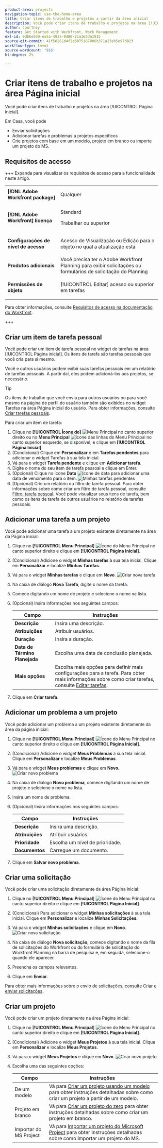 ```yaml
---
product-area: projects
navigation-topic: use-the-home-area
title: Criar itens de trabalho e projetos a partir da área inicial
description: Você pode criar itens de trabalho e projetos na área [!UICONTROL Página inicial].
author: Courtney
feature: Get Started with Workfront, Work Management
exl-id: 9db6e509-ea6a-493a-9d86-21a163da1915
source-git-commit: 41f58261d4f2e6075187886b371a23eb5e97d823
workflow-type: tm+mt
source-wordcount: '816'
ht-degree: 2%

---
```


# Criar itens de trabalho e projetos na área Página inicial

Você pode criar itens de trabalho e projetos na área [!UICONTROL Página inicial].

Em Casa, você pode

* Enviar solicitações
* Adicionar tarefas e problemas a projetos específicos
* Crie projetos com base em um modelo, projeto em branco ou importe um projeto do MS.

## Requisitos de acesso

+++ Expanda para visualizar os requisitos de acesso para a funcionalidade neste artigo. 

<table style="table-layout:auto"> 
 <col> 
 <col> 
 <tbody> 
  <tr> 
   <td role="rowheader"><strong>[!DNL Adobe Workfront package]</strong></td> 
   <td> <p>Qualquer</p> </td> 
  </tr> 
  <tr> 
   <td role="rowheader"><strong>[!DNL Adobe Workfront] licença</strong></td> 
   <td>
    <p>Standard</p> 
    <p>Trabalhar ou superior</p> </td> 
  </tr> 
    <tr> 
   <td role="rowheader"><strong>Configurações de nível de acesso</strong></td> 
   <td> <p>Acesso de Visualização ou Edição para o objeto no qual a atualização está</p> </td> 
  </tr> 
   <tr> 
   <td role="rowheader"><strong>Produtos adicionais</strong></td> 
   <td>Você precisa ter o Adobe Workfront Planning para exibir solicitações ou formulários de solicitação do Planning</td>
  </tr> 
  <tr> 
   <td role="rowheader"><strong>Permissões de objeto</strong></td> 
   <td> <p>[!UICONTROL Editar] acesso ou superior em tarefas</p> </td> 
  </tr> 
 </tbody> 
</table>

Para obter informações, consulte [Requisitos de acesso na documentação do Workfront](/help/quicksilver/administration-and-setup/add-users/access-levels-and-object-permissions/access-level-requirements-in-documentation.md).

+++

## Criar um item de tarefa pessoal

Você pode criar um item de tarefa pessoal no widget de tarefas na área [!UICONTROL Página inicial]. Os itens de tarefa são tarefas pessoais que você cria para si mesmo.

Você e outros usuários podem exibir suas tarefas pessoais em um relatório de tarefas pessoais. A partir daí, eles podem adicioná-los aos projetos, se necessário.

>[!TIP]
>
>Os itens de trabalho que você envia para outros usuários ou para você mesmo na página de perfil do usuário também são exibidos no widget Tarefas na área Página inicial do usuário. Para obter informações, consulte [Criar tarefas pessoais](/help/quicksilver/workfront-basics/updating-work-items-and-viewing-updates/create-personal-tasks.md).


Para criar um item de tarefa:

1. Clique no **[!UICONTROL Ícone do]** ![Menu Principal](assets/main-menu-icon.png) no canto superior direito ou no **Menu Principal** ![ícone das linhas do Menu Principal](assets/lines-main-menu.png) no canto superior esquerdo, se disponível, e clique em **[!UICONTROL Página Inicial]**.
1. (Condicional) Clique em **Personalizar** e em **Tarefas pendentes** para adicionar o widget Tarefas à sua tela inicial.
1. Vá para o widget **Tarefa pendente** e clique em **Adicionar tarefa**.
1. Digite o nome do seu item de tarefa pessoal e clique em Enter.
1. (Opcional) Clique no ícone **Data** ![Ícone de data](assets/date-icon.png) para adicionar uma data de vencimento para o item.
   ![Minhas tarefas pendentes](assets/my-work-to-dos.png)
1. (Opcional) Crie um relatório ou filtro de tarefa pessoal. Para obter informações sobre como criar um filtro de tarefa pessoal, consulte [Filtro: tarefa pessoal](/help/quicksilver/reports-and-dashboards/reports/custom-view-filter-grouping-samples/filter-personal-tasks.md).
Você pode visualizar seus itens de tarefa, bem como os itens de tarefa de outros usuários no relatório de tarefas pessoais.

## Adicionar uma tarefa a um projeto

Você pode adicionar uma tarefa a um projeto existente diretamente na área da Página inicial:

1. Clique no **[!UICONTROL Menu Principal]** ![Ícone do Menu Principal](assets/main-menu-icon.png) no canto superior direito e clique em **[!UICONTROL Página Inicial]**.
1. (Condicional) Adicione o widget **Minhas tarefas** à sua tela inicial. Clique em **Personalizar** e localize **Minhas Tarefas**.
1. Vá para o widget **Minhas tarefas** e clique em **Novo**.
   ![Criar nova tarefa](assets/create-new-task.png)
1. Na caixa de diálogo **Nova Tarefa**, digite o nome da tarefa.
1. Comece digitando um nome de projeto e selecione o nome na lista.
1. (Opcional) Insira informações nos seguintes campos:

   | Campo | Instruções |
   |----------|----------|
   | **Descrição** | Insira uma descrição. |
   | **Atribuições** | Atribuir usuários. |
   | **Duração** | Insira a duração. |
   | **Data de Término Planejada** | Escolha uma data de conclusão planejada. |
   | **Mais opções** | Escolha mais opções para definir mais configurações para a tarefa. Para obter mais informações sobre como criar tarefas, consulte [Editar tarefas](/help/quicksilver/manage-work/tasks/manage-tasks/edit-tasks.md). |

1. Clique em **Criar tarefa**.


## Adicionar um problema a um projeto

Você pode adicionar um problema a um projeto existente diretamente da área da página inicial:

1. Clique no **[!UICONTROL Menu Principal]** ![Ícone do Menu Principal](assets/main-menu-icon.png) no canto superior direito e clique em **[!UICONTROL Página Inicial]**.
1. (Condicional) Adicione o widget **Meus Problemas** à sua tela inicial. Clique em **Personalizar** e localize **Meus Problemas**.
1. Vá para o widget **Meus problemas** e clique em **Novo**.
   ![Criar novo problema](assets/create-new-issue.png)
1. Na caixa de diálogo **Novo problema**, comece digitando um nome de projeto e selecione o nome na lista.
1. Insira um nome de problema.
1. (Opcional) Insira informações nos seguintes campos:

   | Campo | Instruções |
   |----------|----------|
   | **Descrição** | Insira uma descrição. |
   | **Atribuições** | Atribuir usuários. |
   | **Prioridade** | Escolha um nível de prioridade. |
   | **Documentos** | Carregue um documento. |

1. Clique em **Salvar novo problema**.

## Criar uma solicitação

Você pode criar uma solicitação diretamente da área Página inicial:

1. Clique no **[!UICONTROL Menu Principal]** ![Ícone do Menu Principal](assets/main-menu-icon.png) no canto superior direito e clique em **[!UICONTROL Página Inicial]**.
1. (Condicional) Para adicionar o widget **Minhas solicitações** à sua tela inicial. Clique em **Personalizar** e localize **Minhas Solicitações**.
1. Vá para o widget **Minhas solicitações** e clique em **Novo**.
   ![Criar nova solicitação](assets/create-new-request-new.png)

1. Na caixa de diálogo **Nova solicitação**, comece digitando o nome da fila de solicitações do Workfront ou do formulário de solicitação do Workfront Planning na barra de pesquisa e, em seguida, selecione-o quando ele aparecer.
1. Preencha os campos relevantes.
1. Clique em **Enviar**.

Para obter mais informações sobre o envio de solicitações, consulte [Criar e enviar solicitações](/help/quicksilver/manage-work/requests/create-requests/create-submit-requests.md).

## Criar um projeto

Você pode criar um projeto diretamente na área Página inicial:

1. Clique no **[!UICONTROL Menu Principal]** ![Ícone do Menu Principal](assets/main-menu-icon.png) no canto superior direito e clique em **[!UICONTROL Página Inicial]**.
1. (Condicional) Adicione o widget **Meus Projetos** à sua tela inicial. Clique em **Personalizar** e localize **Meus Projetos**.
1. Vá para o widget **Meus Projetos** e clique em **Novo**.
   ![Criar novo projeto](assets/create-new-project.png)
1. Escolha uma das seguintes opções:

   | Campo | Instruções |
   |----------|----------|
   | De um modelo | Vá para [Criar um projeto usando um modelo](/help/quicksilver/manage-work/projects/create-projects/create-project-from-template.md) para obter instruções detalhadas sobre como criar um projeto a partir de um modelo. |
   | Projeto em branco | Vá para [Criar um projeto do zero](/help/quicksilver/manage-work/projects/create-projects/create-project.md#create-a-project-from-scratch) para obter instruções detalhadas sobre como criar um projeto em branco. |
   | Importar do MS Project | Vá para [Importar um projeto do Microsoft Project](/help/quicksilver/manage-work/projects/create-projects/import-project-from-ms-project.md) para obter instruções detalhadas sobre como importar um projeto do MS. |


<!--
## Create a board

You can create a board directly from the Home area:

1. Click the **[!UICONTROL Main Menu]** ![Main Menu icon](assets/main-menu-icon.png) in the upper-right corner, then click **[!UICONTROL Home]**.
1. (Conditional) Add the **Boards** widget to your home screen. Click **Customize**, and find **Boards**. -->





<!--
## Delete a to-do item

1. Click the **[!UICONTROL Main Menu]** ![Main Menu icon](assets/main-menu-icon.png) in the upper-right corner, then click **[!UICONTROL Home]**.
1. Go to the to-do widget.
1. Hover over the item, then click the **Delete** icon ![Delete icon](assets/delete-to-do.png). 

## Edit a to-do item

1. Click the **[!UICONTROL Main Menu]** ![Main Menu icon](assets/main-menu-icon.png) in the upper-right corner, then click **[!UICONTROL Home]**.
1. Go to the to-do widget.
1. Edit the item name.
1. Click on the **Date** icon ![Date icon](assets/date-icon.png) to add or adjust a due date. -->

